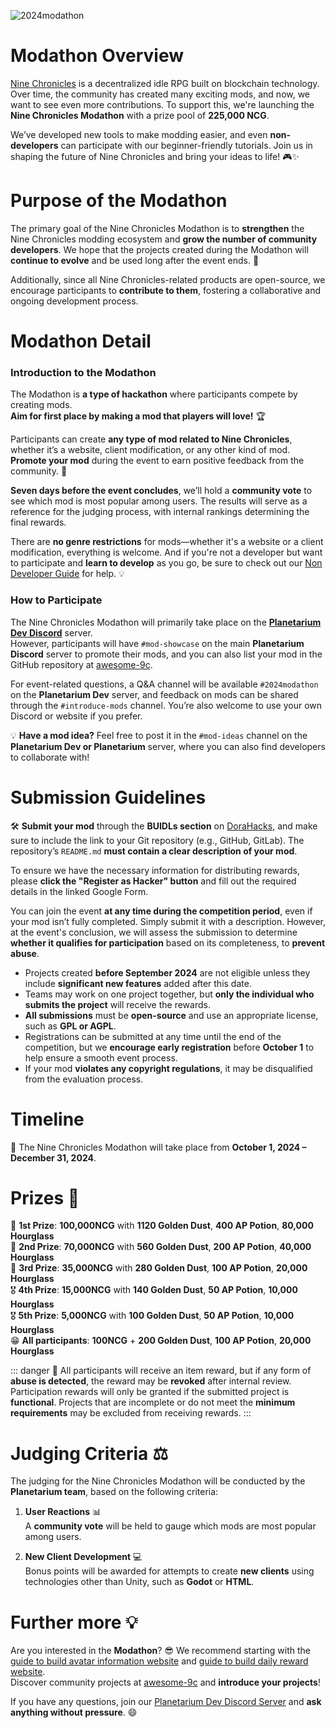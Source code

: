 ![2024modathon](</images/event/2024modathon/2024modathon.png>)

# **Modathon Overview**

[Nine Chronicles](https://docs.nine-chronicles.com/introduction) is a decentralized idle RPG built on blockchain technology.  
Over time, the community has created many exciting mods, and now, we want to see even more contributions. To support this, we're launching the **Nine Chronicles Modathon** with a prize pool of **225,000 NCG**.

We’ve developed new tools to make modding easier, and even **non-developers** can participate with our beginner-friendly tutorials. Join us in shaping the future of Nine Chronicles and bring your ideas to life! 🎮✨

# **Purpose of the Modathon**

The primary goal of the Nine Chronicles Modathon is to **strengthen** the Nine Chronicles modding ecosystem and **grow the number of community developers**. We hope that the projects created during the Modathon will **continue to evolve** and be used long after the event ends. 🚀

Additionally, since all Nine Chronicles-related products are open-source, we encourage participants to **contribute to them**, fostering a collaborative and ongoing development process.

# **Modathon Detail**

### **Introduction to the Modathon**

The Modathon is **a type of hackathon** where participants compete by creating mods.  
**Aim for first place by making a mod that players will love!** 🏆

Participants can create **any type of mod related to Nine Chronicles**, whether it’s a website, client modification, or any other kind of mod.  
**Promote your mod** during the event to earn positive feedback from the community. 📣

**Seven days before the event concludes**, we’ll hold a **community vote** to see which mod is most popular among users. The results will serve as a reference for the judging process, with internal rankings determining the final rewards.

There are **no genre restrictions** for mods—whether it's a website or a client modification, everything is welcome. And if you're not a developer but want to participate and **learn to develop** as you go, be sure to check out our [Non Developer Guide](./for-non-developer.md) for help. 💡

### **How to Participate**

The Nine Chronicles Modathon will primarily take place on the **[Planetarium Dev Discord](https://bit.ly/3Bf9oer)** server.  
However, participants will have `#mod-showcase` on the main **Planetarium Discord** server to promote their mods, and you can also list your mod in the GitHub repository at [awesome-9c](https://github.com/planetarium/awesome-9c).

For event-related questions, a Q&A channel will be available `#2024modathon` on the **Planetarium Dev** server, and feedback on mods can be shared through the `#introduce-mods` channel. You’re also welcome to use your own Discord or website if you prefer.

💡 **Have a mod idea?** Feel free to post it in the `#mod-ideas` channel on the **Planetarium Dev or Planetarium** server, where you can also find developers to collaborate with!

# **Submission Guidelines**
🛠️ **Submit your mod** through the **BUIDLs section** on [DoraHacks](https://dorahacks.io/hackathon/planetarium-2024modathon/detail), and make sure to include the link to your Git repository (e.g., GitHub, GitLab). The repository’s `README.md` **must contain a clear description of your mod**.

To ensure we have the necessary information for distributing rewards, please **click the "Register as Hacker" button** and fill out the required details in the linked Google Form.

You can join the event **at any time during the competition period**, even if your mod isn’t fully completed. Simply submit it with a description. However, at the event's conclusion, we will assess the submission to determine **whether it qualifies for participation** based on its completeness, to **prevent abuse**.

- Projects created **before September 2024** are not eligible unless they include **significant new features** added after this date.
- Teams may work on one project together, but **only the individual who submits the project** will receive the rewards.
- **All submissions** must be **open-source** and use an appropriate license, such as **GPL or AGPL**.
- Registrations can be submitted at any time until the end of the competition, but we **encourage early registration** before **October 1** to help ensure a smooth event process.
- If your mod **violates any copyright regulations**, it may be disqualified from the evaluation process.

# **Timeline**

📅 The Nine Chronicles Modathon will take place from **October 1, 2024 – December 31, 2024**.

# **Prizes** 🏅

🥇 **1st Prize**: **100,000NCG** with **1120 Golden Dust**, **400 AP Potion**, **80,000 Hourglass**  
🥈 **2nd Prize**: **70,000NCG** with **560 Golden Dust**, **200 AP Potion**, **40,000 Hourglass**  
🥉 **3rd Prize**: **35,000NCG** with **280 Golden Dust**, **100 AP Potion**, **20,000 Hourglass**  
🎖️ **4th Prize**: **15,000NCG** with **140 Golden Dust**, **50 AP Potion**, **10,000 Hourglass**  
🎖️ **5th Prize**: **5,000NCG** with **100 Golden Dust**, **50 AP Potion**, **10,000 Hourglass**  
😁 **All participants**: **100NCG** + **200 Golden Dust**, **100 AP Potion**, **20,000 Hourglass**

::: danger :construction:
All participants will receive an item reward, but if any form of **abuse is detected**, the reward may be **revoked** after internal review.  
Participation rewards will only be granted if the submitted project is **functional**. Projects that are incomplete or do not meet the **minimum requirements** may be excluded from receiving rewards.
:::

# **Judging Criteria** ⚖️

The judging for the Nine Chronicles Modathon will be conducted by the **Planetarium team**, based on the following criteria:

1. **User Reactions** 📊  
    A **community vote** will be held to gauge which mods are most popular among users.

2. **New Client Development** 💻  
    Bonus points will be awarded for attempts to create **new clients** using technologies other than Unity, such as **Godot** or **HTML**.

# **Further more** 💡

Are you interested in the **Modathon**? 😎 We recommend starting with the [guide to build avatar information website](../modding/guide/avatar-information-dapp-guide.md) and [guide to build daily reward website](../modding/guide/daily-reward-dapp.md).  
Discover community projects at [awesome-9c](https://github.com/planetarium/awesome-9c) and **introduce your projects**!

If you have any questions, join our [Planetarium Dev Discord Server](https://bit.ly/3zuWuZq) and **ask anything without pressure**. 😄

